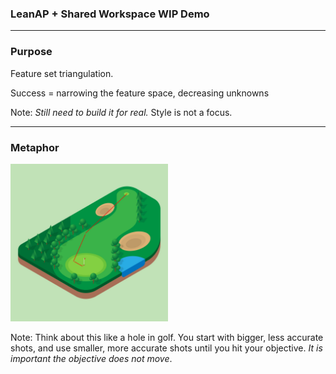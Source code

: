 ### LeanAP + Shared Workspace WIP Demo

---

### Purpose

Feature set triangulation.

Success = narrowing the feature space, decreasing unknowns


Note:
  _Still need to build it for real._
  Style is not a focus.

---

### Metaphor

<img src="img/golf.jpg" alt="Golf" height="50%" width="50%">

Note:
  Think about this like a hole in golf.  You start with bigger, less accurate shots, and use smaller, more accurate shots until you hit your objective.  _It is important the objective does not move_.
